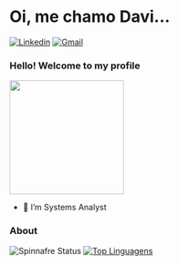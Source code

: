 # Oi, me chamo Davi...

[![Linkedin](https://img.shields.io/badge/LinkedIn-blue?style=for-the-badge&logo=Linkedin)](https://www.linkedin.com/in/davi-silva-a8b491182)
[![Gmail](https://img.shields.io/badge/-Gmail-c14438?style=for-the-badge&logo=Gmail&logoColor=white&link=mailto:karanalpe@gmail.com)](mailto:davispenha@gmail.com)



### Hello! Welcome to my profile
<img style="margin: 0 auto" src="https://media2.giphy.com/media/QYkX9IMHthYn0Y3pcG/200_d.gif" height="200">


- 👷 I’m Systems Analyst



### About

![Spinnafre Status](https://github-readme-stats.vercel.app/api?username=Spinnafre&show_icons=true)
[![Top Linguagens](https://github-readme-stats.vercel.app/api/top-langs/?username=Spinnafre&layout=compact)](https://github.com/anuraghazra/github-readme-stats)
